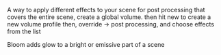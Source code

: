 A way to apply different effects to your scene
for post processing that covers the entire scene, create a global volume.
then hit new to create a new volume profile
then, override -> post processing, and choose effects from the list 

Bloom adds glow to a bright or emissive part of a scene 
